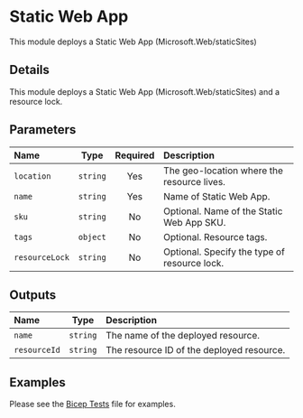 # Static Web App

This module deploys a Static Web App (Microsoft.Web/staticSites)

## Details

This module deploys a Static Web App (Microsoft.Web/staticSites) and a resource lock.

## Parameters

| Name           | Type     | Required | Description                                  |
| :------------- | :------: | :------: | :------------------------------------------- |
| `location`     | `string` | Yes      | The geo-location where the resource lives.   |
| `name`         | `string` | Yes      | Name of Static Web App.                      |
| `sku`          | `string` | No       | Optional. Name of the  Static Web App SKU.   |
| `tags`         | `object` | No       | Optional. Resource tags.                     |
| `resourceLock` | `string` | No       | Optional. Specify the type of resource lock. |

## Outputs

| Name         | Type     | Description                               |
| :----------- | :------: | :---------------------------------------- |
| `name`       | `string` | The name of the deployed resource.        |
| `resourceId` | `string` | The resource ID of the deployed resource. |

## Examples

Please see the [Bicep Tests](test/main.test.bicep) file for examples.